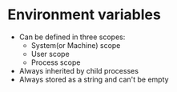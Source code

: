 # Environment variables

- Can be defined in three scopes:
  - System(or Machine) scope
  - User scope
  - Process scope
- Always inherited by child processes
- Always stored as a string and can't be empty


